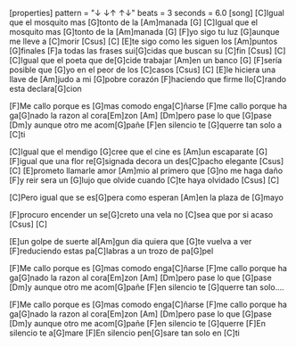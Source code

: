 [properties]
pattern = "↓ ↓↑ ↑↓"
beats = 3
seconds = 6.0
[song]
[C]Igual que el mosquito mas [G]tonto de la [Am]manada [G]
[C]Igual que el mosquito mas [G]tonto de la [Am]manada [G]
[F]yo sigo tu luz [G]aunque me lleve a [C]morir [Csus] [C]
[E]te sigo como les siguen los [Am]puntos [G]finales
[F]a todas las frases sui[G]cidas que buscan su [C]fin [Csus] [C]
[C]Igual que el poeta que de[G]cide trabajar [Am]en un banco [G]
[F]sería posible que [G]yo en el peor de los [C]casos [Csus] [C]
[E]le hiciera una llave de [Am]judo a mi [G]pobre corazón
[F]haciendo que firme llo[C]rando esta declara[G]cion

[F]Me callo porque es [G]mas comodo enga[C]ñarse
[F]me callo porque ha ga[G]nado la razon al cora[Em]zon [Am]
[Dm]pero pase lo que [G]pase
[Dm]y aunque otro me acom[G]pañe
[F]en silencio te [G]querre tan solo a [C]ti

[C]Igual que el mendigo [G]cree que el cine es [Am]un escaparate [G]
[F]igual que una flor re[G]signada decora un des[C]pacho elegante [Csus] [C]
[E]prometo llamarle amor [Am]mio al primero que [G]no me haga daño
[F]y reir sera un [G]lujo que olvide cuando [C]te haya olvidado [Csus] [C]

[C]Pero igual que se es[G]pera como esperan [Am]en la plaza de [G]mayo

[F]procuro encender un se[G]creto una vela no [C]sea que por si acaso [Csus] [C]

[E]un golpe de suerte al[Am]gun dia quiera que [G]te vuelva a ver
[F]reduciendo estas pa[C]labras a un trozo de pa[G]pel


[F]Me callo porque es [G]mas comodo enga[C]ñarse
[F]me callo porque ha ga[G]nado la razon al cora[Em]zon [Am]
[Dm]pero pase lo que [G]pase
[Dm]y aunque otro me acom[G]pañe
[F]en silencio te [G]querre tan solo....

[F]Me callo porque es [G]mas comodo enga[C]ñarse
[F]me callo porque ha ga[G]nado la razon al cora[Em]zon [Am]
[Dm]pero pase lo que [G]pase
[Dm]y aunque otro me acom[G]pañe
[F]en silencio te [G]querre
[F]En silencio te a[G]mare
[F]En silencio pen[G]sare tan solo en [C]ti